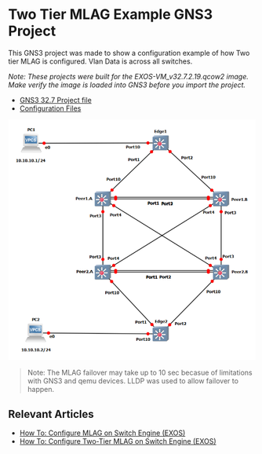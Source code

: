 # Two Tier MLAG Example GNS3 Project

This GNS3 project was made to show a configuration example of how Two tier MLAG is configured.  Vlan Data is across all switches.

*Note: These projects were built for the EXOS-VM_v32.7.2.19.qcow2 image. Make verify the image is loaded into GNS3 before you import the project.* 

* [GNS3 32.7 Project file](https://github.com/stewilliams-extr/Virtual_EXOS/raw/refs/heads/master/gns3_projects/Two_Trier_MLAG/MLAG.gns3project)
* [Configuration Files](configurations)

<img src="screenshot.png">

>Note: The MLAG failover may take up to 10 sec becasue of limitations with GNS3 and qemu devices.  LLDP was used to allow failover to happen.

## Relevant Articles
* [How To: Configure MLAG on Switch Engine (EXOS)](https://extreme-networks.my.site.com/ExtrArticleDetail?an=000079895)
* [How To: Configure Two-Tier MLAG on Switch Engine (EXOS)](https://extreme-networks.my.site.com/ExtrArticleDetail?an=000082635)

